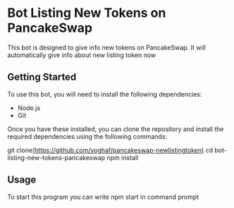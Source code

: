 # Bot Listing New Tokens on PancakeSwap

This bot is designed to give info new tokens on PancakeSwap. It will automatically give info about new listing token now

## Getting Started

To use this bot, you will need to install the following dependencies:

- Node.js
- Git

Once you have these installed, you can clone the repository and install the required dependencies using the following commands:

git clone[(https://github.com/yoghaf/pancakeswap-newlistingtoken)](https://github.com/yoghaf/pancakeswap-listingnewtoken)
cd bot-listing-new-tokens-pancakeswap
npm install
## Usage
To start this program you can write 
npm start
in command prompt
